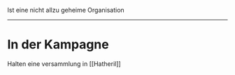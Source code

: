 Ist eine nicht allzu geheime Organisation

___
# In der Kampagne


Halten eine versammlung in [[Hatheril]]